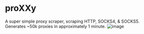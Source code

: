 # proXXy
A super simple proxy scraper, scraping HTTP, SOCKS4, & SOCKS5. Generates ~50k proxies in approximately 1 minute.
![image](https://user-images.githubusercontent.com/89823371/229369758-60c6bf55-ee40-4c09-9c32-6151371ffb50.png)
